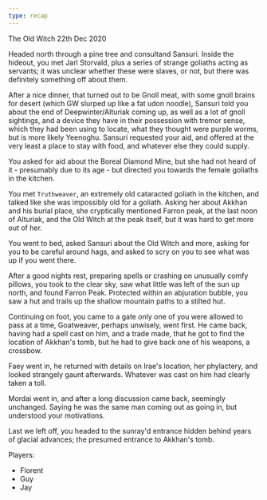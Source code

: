 ```yaml
---
type: recap
---
```


The Old Witch
22th Dec 2020

Headed north through a pine tree and consultand Sansuri. Inside the hideout, you met Jarl Storvald, plus a series of strange goliaths acting as servants; it was unclear whether these were slaves, or not, but there was definitely something off about them.

After a nice dinner, that turned out to be Gnoll meat, with some gnoll brains for desert (which GW slurped up like a fat udon noodle), Sansuri told you about the end of Deepwinter/Alturiak coming up, as well as a lot of gnoll sightings, and a device they have in their possession with tremor sense, which they had been using to locate, what they thought were purple worms, but is more likely Yeenoghu. Sansuri requested your aid, and offered at the very least a place to stay with food, and whatever else they could supply.

You asked for aid about the Boreal Diamond Mine, but she had not heard of it - presumably due to its age - but directed you towards the female goliaths in the kitchen.

You met `Truthweaver`, an extremely old cataracted goliath in the kitchen, and talked like she was impossibly old for a goliath. Asking her about Akkhan and his burial place, she cryptically mentioned Farron peak, at the last noon of Alturiak, and the Old Witch at the peak itself, but it was hard to get more out of her.

You went to bed, asked Sansuri about the Old Witch and more, asking for you to be careful around hags, and asked to scry on you to see what was up if you went there.

After a good nights rest, preparing spells or crashing on unusually comfy pillows, you took to the clear sky, saw what little was left of the sun up north, and found Farron Peak. Protected within an abjuration bubble, you saw a hut and trails up the shallow mountain paths to a stilted hut.

Continuing on foot, you came to a gate only one of you were allowed to pass at a time, Goatweaver, perhaps unwisely, went first. He came back, having had a spell cast on him, and a trade made, that he got to find the location of Akkhan's tomb, but he had to give back one of his weapons, a crossbow.

Faey went in, he returned with details on Irae's location, her phylactery, and looked strangely gaunt afterwards. Whatever was cast on him had clearly taken a toll.

Mordai went in, and after a long discussion came back, seemingly unchanged. Saying he was the same man coming out as going in, but understood your motivations.

Last we left off, you headed to the sunray'd entrance hidden behind years of glacial advances; the presumed entrance to Akkhan's tomb.

Players:
- Florent
- Guy
- Jay
